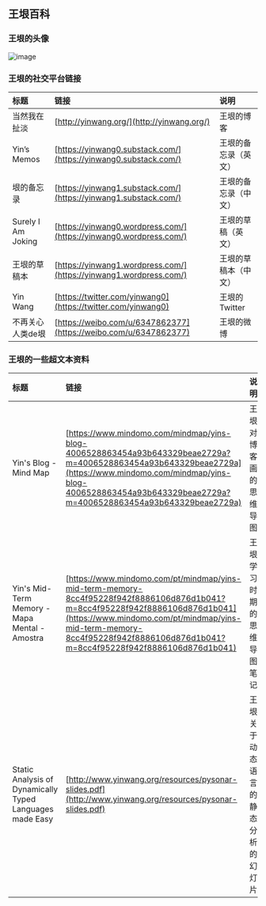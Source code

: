 ## 王垠百科

### 王垠的头像

![image](https://user-images.githubusercontent.com/20765689/223361138-b95e363c-a6c6-45e2-9aca-508c8052b233.png)

### 王垠的社交平台链接

|标题|链接|说明|
|:--|:--|:--|
|当然我在扯淡|[http://yinwang.org/](http://yinwang.org/)|王垠的博客|
|Yin’s Memos|[https://yinwang0.substack.com/](https://yinwang0.substack.com/)|王垠的备忘录（英文）|
|垠的备忘录|[https://yinwang1.substack.com/](https://yinwang1.substack.com/)|王垠的备忘录（中文）|
|Surely I Am Joking|[https://yinwang0.wordpress.com/](https://yinwang0.wordpress.com/)|王垠的草稿（英文）|
|王垠的草稿本|[https://yinwang1.wordpress.com/](https://yinwang1.wordpress.com/)|王垠的草稿本（中文）|
|Yin Wang|[https://twitter.com/yinwang0](https://twitter.com/yinwang0)|王垠的 Twitter|
|不再关心人类de垠|[https://weibo.com/u/6347862377](https://weibo.com/u/6347862377)|王垠的微博|

### 王垠的一些超文本资料

|标题|链接|说明|
|:--|:--|:--|
|Yin's Blog - Mind Map|[https://www.mindomo.com/mindmap/yins-blog-4006528863454a93b643329beae2729a?m=4006528863454a93b643329beae2729a](https://www.mindomo.com/mindmap/yins-blog-4006528863454a93b643329beae2729a?m=4006528863454a93b643329beae2729a)|王垠对博客画的思维导图|
|Yin's Mid-Term Memory - Mapa Mental - Amostra|[https://www.mindomo.com/pt/mindmap/yins-mid-term-memory-8cc4f95228f942f8886106d876d1b041?m=8cc4f95228f942f8886106d876d1b041](https://www.mindomo.com/pt/mindmap/yins-mid-term-memory-8cc4f95228f942f8886106d876d1b041?m=8cc4f95228f942f8886106d876d1b041)|王垠学习时期的思维导图笔记|
|Static Analysis of Dynamically Typed Languages made Easy|[http://www.yinwang.org/resources/pysonar-slides.pdf](http://www.yinwang.org/resources/pysonar-slides.pdf)|王垠关于动态语言的静态分析的幻灯片|


